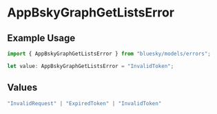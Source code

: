 # AppBskyGraphGetListsError

## Example Usage

```typescript
import { AppBskyGraphGetListsError } from "bluesky/models/errors";

let value: AppBskyGraphGetListsError = "InvalidToken";
```

## Values

```typescript
"InvalidRequest" | "ExpiredToken" | "InvalidToken"
```